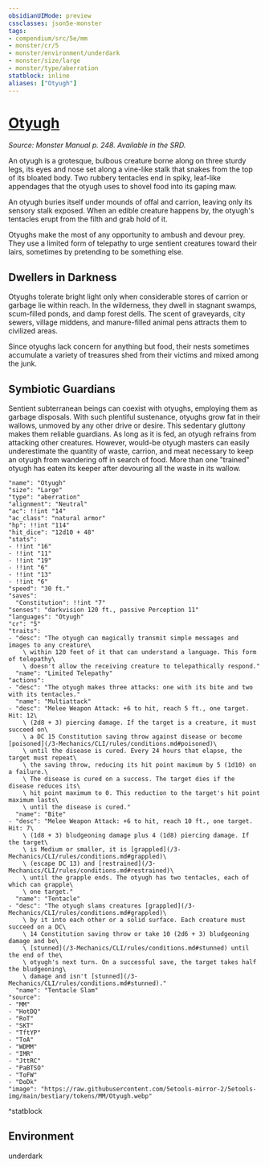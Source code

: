 ```yaml
---
obsidianUIMode: preview
cssclasses: json5e-monster
tags:
- compendium/src/5e/mm
- monster/cr/5
- monster/environment/underdark
- monster/size/large
- monster/type/aberration
statblock: inline
aliases: ["Otyugh"]
---
```

# [Otyugh](3-Mechanics/CLI/bestiary/aberration/otyugh.md)
*Source: Monster Manual p. 248. Available in the SRD.*  

An otyugh is a grotesque, bulbous creature borne along on three sturdy legs, its eyes and nose set along a vine-like stalk that snakes from the top of its bloated body. Two rubbery tentacles end in spiky, leaf-like appendages that the otyugh uses to shovel food into its gaping maw.

An otyugh buries itself under mounds of offal and carrion, leaving only its sensory stalk exposed. When an edible creature happens by, the otyugh's tentacles erupt from the filth and grab hold of it.

Otyughs make the most of any opportunity to ambush and devour prey. They use a limited form of telepathy to urge sentient creatures toward their lairs, sometimes by pretending to be something else.

## Dwellers in Darkness

Otyughs tolerate bright light only when considerable stores of carrion or garbage lie within reach. In the wilderness, they dwell in stagnant swamps, scum-filled ponds, and damp forest dells. The scent of graveyards, city sewers, village middens, and manure-filled animal pens attracts them to civilized areas.

Since otyughs lack concern for anything but food, their nests sometimes accumulate a variety of treasures shed from their victims and mixed among the junk.

## Symbiotic Guardians

Sentient subterranean beings can coexist with otyughs, employing them as garbage disposals. With such plentiful sustenance, otyughs grow fat in their wallows, unmoved by any other drive or desire. This sedentary gluttony makes them reliable guardians. As long as it is fed, an otyugh refrains from attacking other creatures. However, would-be otyugh masters can easily underestimate the quantity of waste, carrion, and meat necessary to keep an otyugh from wandering off in search of food. More than one "trained" otyugh has eaten its keeper after devouring all the waste in its wallow.

```statblock
"name": "Otyugh"
"size": "Large"
"type": "aberration"
"alignment": "Neutral"
"ac": !!int "14"
"ac_class": "natural armor"
"hp": !!int "114"
"hit_dice": "12d10 + 48"
"stats":
- !!int "16"
- !!int "11"
- !!int "19"
- !!int "6"
- !!int "13"
- !!int "6"
"speed": "30 ft."
"saves":
  "Constitution": !!int "7"
"senses": "darkvision 120 ft., passive Perception 11"
"languages": "Otyugh"
"cr": "5"
"traits":
- "desc": "The otyugh can magically transmit simple messages and images to any creature\
    \ within 120 feet of it that can understand a language. This form of telepathy\
    \ doesn't allow the receiving creature to telepathically respond."
  "name": "Limited Telepathy"
"actions":
- "desc": "The otyugh makes three attacks: one with its bite and two with its tentacles."
  "name": "Multiattack"
- "desc": "Melee Weapon Attack: +6 to hit, reach 5 ft., one target. Hit: 12\
    \ (2d8 + 3) piercing damage. If the target is a creature, it must succeed on\
    \ a DC 15 Constitution saving throw against disease or become [poisoned](/3-Mechanics/CLI/rules/conditions.md#poisoned)\
    \ until the disease is cured. Every 24 hours that elapse, the target must repeat\
    \ the saving throw, reducing its hit point maximum by 5 (1d10) on a failure.\
    \ The disease is cured on a success. The target dies if the disease reduces its\
    \ hit point maximum to 0. This reduction to the target's hit point maximum lasts\
    \ until the disease is cured."
  "name": "Bite"
- "desc": "Melee Weapon Attack: +6 to hit, reach 10 ft., one target. Hit: 7\
    \ (1d8 + 3) bludgeoning damage plus 4 (1d8) piercing damage. If the target\
    \ is Medium or smaller, it is [grappled](/3-Mechanics/CLI/rules/conditions.md#grappled)\
    \ (escape DC 13) and [restrained](/3-Mechanics/CLI/rules/conditions.md#restrained)\
    \ until the grapple ends. The otyugh has two tentacles, each of which can grapple\
    \ one target."
  "name": "Tentacle"
- "desc": "The otyugh slams creatures [grappled](/3-Mechanics/CLI/rules/conditions.md#grappled)\
    \ by it into each other or a solid surface. Each creature must succeed on a DC\
    \ 14 Constitution saving throw or take 10 (2d6 + 3) bludgeoning damage and be\
    \ [stunned](/3-Mechanics/CLI/rules/conditions.md#stunned) until the end of the\
    \ otyugh's next turn. On a successful save, the target takes half the bludgeoning\
    \ damage and isn't [stunned](/3-Mechanics/CLI/rules/conditions.md#stunned)."
  "name": "Tentacle Slam"
"source":
- "MM"
- "HotDQ"
- "RoT"
- "SKT"
- "TftYP"
- "ToA"
- "WDMM"
- "IMR"
- "JttRC"
- "PaBTSO"
- "ToFW"
- "DoDk"
"image": "https://raw.githubusercontent.com/5etools-mirror-2/5etools-img/main/bestiary/tokens/MM/Otyugh.webp"
```
^statblock

## Environment

underdark